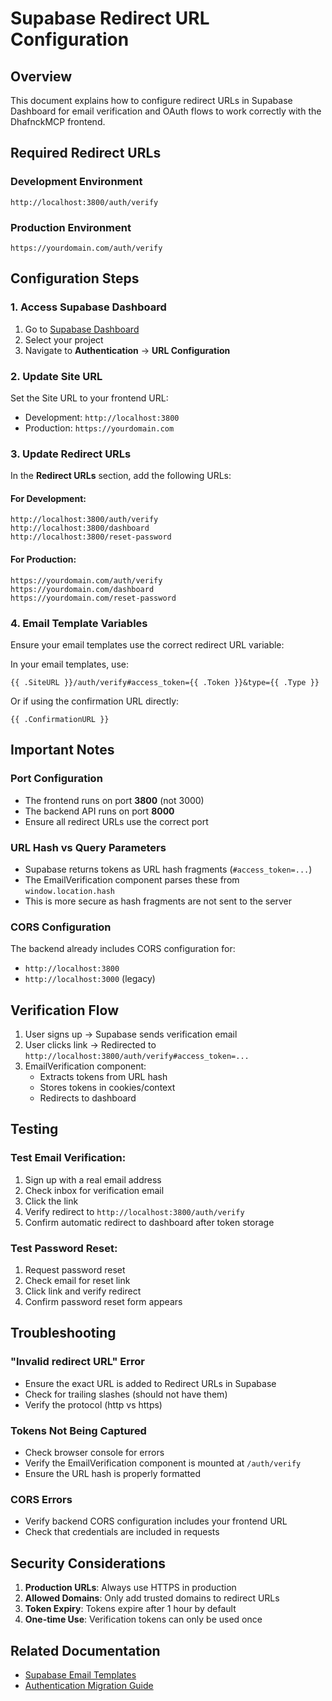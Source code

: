 # Supabase Redirect URL Configuration

## Overview
This document explains how to configure redirect URLs in Supabase Dashboard for email verification and OAuth flows to work correctly with the DhafnckMCP frontend.

## Required Redirect URLs

### Development Environment
```
http://localhost:3800/auth/verify
```

### Production Environment
```
https://yourdomain.com/auth/verify
```

## Configuration Steps

### 1. Access Supabase Dashboard
1. Go to [Supabase Dashboard](https://app.supabase.com)
2. Select your project
3. Navigate to **Authentication** → **URL Configuration**

### 2. Update Site URL
Set the Site URL to your frontend URL:
- Development: `http://localhost:3800`
- Production: `https://yourdomain.com`

### 3. Update Redirect URLs
In the **Redirect URLs** section, add the following URLs:

#### For Development:
```
http://localhost:3800/auth/verify
http://localhost:3800/dashboard
http://localhost:3800/reset-password
```

#### For Production:
```
https://yourdomain.com/auth/verify
https://yourdomain.com/dashboard
https://yourdomain.com/reset-password
```

### 4. Email Template Variables
Ensure your email templates use the correct redirect URL variable:

In your email templates, use:
```
{{ .SiteURL }}/auth/verify#access_token={{ .Token }}&type={{ .Type }}
```

Or if using the confirmation URL directly:
```
{{ .ConfirmationURL }}
```

## Important Notes

### Port Configuration
- The frontend runs on port **3800** (not 3000)
- The backend API runs on port **8000**
- Ensure all redirect URLs use the correct port

### URL Hash vs Query Parameters
- Supabase returns tokens as URL hash fragments (`#access_token=...`)
- The EmailVerification component parses these from `window.location.hash`
- This is more secure as hash fragments are not sent to the server

### CORS Configuration
The backend already includes CORS configuration for:
- `http://localhost:3800`
- `http://localhost:3000` (legacy)

## Verification Flow

1. User signs up → Supabase sends verification email
2. User clicks link → Redirected to `http://localhost:3800/auth/verify#access_token=...`
3. EmailVerification component:
   - Extracts tokens from URL hash
   - Stores tokens in cookies/context
   - Redirects to dashboard

## Testing

### Test Email Verification:
1. Sign up with a real email address
2. Check inbox for verification email
3. Click the link
4. Verify redirect to `http://localhost:3800/auth/verify`
5. Confirm automatic redirect to dashboard after token storage

### Test Password Reset:
1. Request password reset
2. Check email for reset link
3. Click link and verify redirect
4. Confirm password reset form appears

## Troubleshooting

### "Invalid redirect URL" Error
- Ensure the exact URL is added to Redirect URLs in Supabase
- Check for trailing slashes (should not have them)
- Verify the protocol (http vs https)

### Tokens Not Being Captured
- Check browser console for errors
- Verify the EmailVerification component is mounted at `/auth/verify`
- Ensure the URL hash is properly formatted

### CORS Errors
- Verify backend CORS configuration includes your frontend URL
- Check that credentials are included in requests

## Security Considerations

1. **Production URLs**: Always use HTTPS in production
2. **Allowed Domains**: Only add trusted domains to redirect URLs
3. **Token Expiry**: Tokens expire after 1 hour by default
4. **One-time Use**: Verification tokens can only be used once

## Related Documentation
- [Supabase Email Templates](./supabase-email-template-configuration.md)
- [Authentication Migration Guide](../migration-guides/supabase-auth-migration.md)